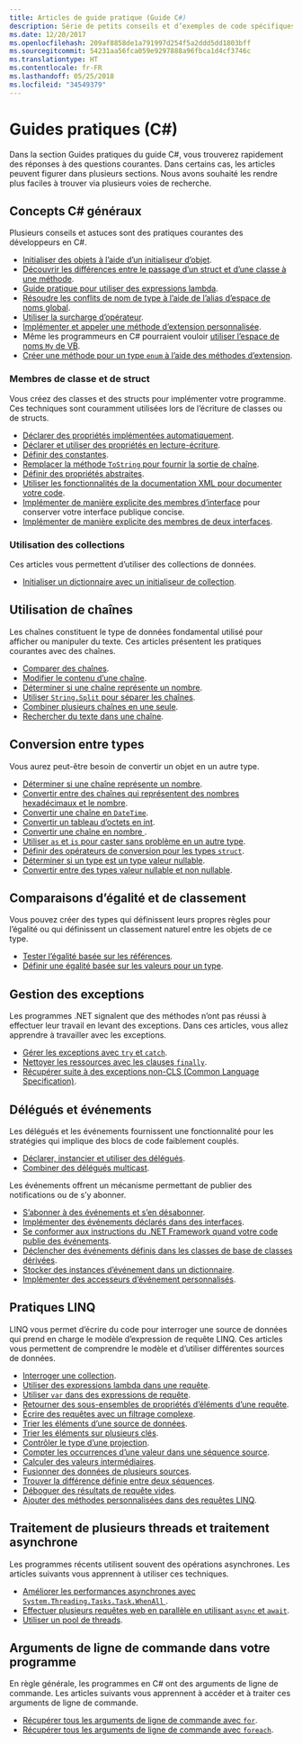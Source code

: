 ```yaml
---
title: Articles de guide pratique (Guide C#)
description: Série de petits conseils et d’exemples de code spécifiques courts
ms.date: 12/20/2017
ms.openlocfilehash: 209af8858de1a791997d254f5a2ddd5dd1803bff
ms.sourcegitcommit: 54231aa56fca059e9297888a96fbca1d4cf3746c
ms.translationtype: HT
ms.contentlocale: fr-FR
ms.lasthandoff: 05/25/2018
ms.locfileid: "34549379"
---
```

# <a name="how-to-c"></a>Guides pratiques (C#)

Dans la section Guides pratiques du guide C#, vous trouverez rapidement des réponses à des questions courantes. Dans certains cas, les articles peuvent figurer dans plusieurs sections. Nous avons souhaité les rendre plus faciles à trouver via plusieurs voies de recherche. 

## <a name="general-c-concepts"></a>Concepts C# généraux

Plusieurs conseils et astuces sont des pratiques courantes des développeurs en C#.

- [Initialiser des objets à l’aide d’un initialiseur d’objet](../programming-guide/classes-and-structs/how-to-initialize-objects-by-using-an-object-initializer.md).
- [Découvrir les différences entre le passage d’un struct et d’une classe à une méthode](../programming-guide/classes-and-structs/how-to-know-the-difference-passing-a-struct-and-passing-a-class-to-a-method.md).
- [Guide pratique pour utiliser des expressions lambda](../programming-guide/statements-expressions-operators/how-to-use-lambda-expressions-outside-linq.md).
- [Résoudre les conflits de nom de type à l’aide de l’alias d’espace de noms global](../programming-guide/namespaces/how-to-use-the-global-namespace-alias.md).
- [Utiliser la surcharge d’opérateur](../programming-guide/statements-expressions-operators/how-to-use-operator-overloading-to-create-a-complex-number-class.md).
- [Implémenter et appeler une méthode d’extension personnalisée](../programming-guide/classes-and-structs/how-to-implement-and-call-a-custom-extension-method.md).
- Même les programmeurs en C# pourraient vouloir [utiliser l’espace de noms `My` de VB](../programming-guide/namespaces/how-to-use-the-my-namespace.md).
- [Créer une méthode pour un type `enum` à l’aide des méthodes d’extension](../programming-guide/classes-and-structs/how-to-create-a-new-method-for-an-enumeration.md).

### <a name="class-and-struct-members"></a>Membres de classe et de struct

Vous créez des classes et des structs pour implémenter votre programme. Ces techniques sont couramment utilisées lors de l’écriture de classes ou de structs.

- [Déclarer des propriétés implémentées automatiquement](../programming-guide/classes-and-structs/how-to-implement-a-lightweight-class-with-auto-implemented-properties.md).
- [Déclarer et utiliser des propriétés en lecture-écriture](../programming-guide/classes-and-structs/how-to-declare-and-use-read-write-properties.md).
- [Définir des constantes](../programming-guide/classes-and-structs/how-to-define-constants.md).
- [Remplacer la méthode `ToString` pour fournir la sortie de chaîne](../programming-guide/classes-and-structs/how-to-override-the-tostring-method.md).
- [Définir des propriétés abstraites](../programming-guide/classes-and-structs/how-to-define-abstract-properties.md).
- [Utiliser les fonctionnalités de la documentation XML pour documenter votre code](../programming-guide/xmldoc/how-to-use-the-xml-documentation-features.md).
- [Implémenter de manière explicite des membres d’interface](../programming-guide/interfaces/how-to-explicitly-implement-interface-members.md) pour conserver votre interface publique concise.
- [Implémenter de manière explicite des membres de deux interfaces](../programming-guide/interfaces/how-to-explicitly-implement-members-of-two-interfaces.md).

### <a name="working-with-collections"></a>Utilisation des collections

Ces articles vous permettent d’utiliser des collections de données.

- [Initialiser un dictionnaire avec un initialiseur de collection](../programming-guide/classes-and-structs/how-to-initialize-a-dictionary-with-a-collection-initializer.md).

## <a name="working-with-strings"></a>Utilisation de chaînes

Les chaînes constituent le type de données fondamental utilisé pour afficher ou manipuler du texte. Ces articles présentent les pratiques courantes avec des chaînes.

- [Comparer des chaînes](compare-strings.md).
- [Modifier le contenu d’une chaîne](modify-string-contents.md).
- [Déterminer si une chaîne représente un nombre](../programming-guide/strings/how-to-determine-whether-a-string-represents-a-numeric-value.md).
- [Utiliser `String.Split` pour séparer les chaînes](parse-strings-using-split.md).
- [Combiner plusieurs chaînes en une seule](concatenate-multiple-strings.md).
- [Rechercher du texte dans une chaîne](search-strings.md).

## <a name="convert-between-types"></a>Conversion entre types

Vous aurez peut-être besoin de convertir un objet en un autre type.

- [Déterminer si une chaîne représente un nombre](../programming-guide/strings/how-to-determine-whether-a-string-represents-a-numeric-value.md).
- [Convertir entre des chaînes qui représentent des nombres hexadécimaux et le nombre](../programming-guide/types/how-to-convert-between-hexadecimal-strings-and-numeric-types.md).
- [Convertir une chaîne en `DateTime`](../../standard/base-types/parsing-datetime.md).
- [Convertir un tableau d’octets en int](../programming-guide/types/how-to-convert-a-byte-array-to-an-int.md).
- [Convertir une chaîne en nombre ](../programming-guide/types/how-to-convert-a-string-to-a-number.md).
- [Utiliser `as` et `is` pour caster sans problème en un autre type](../programming-guide/types/how-to-safely-cast-by-using-as-and-is-operators.md).
- [Définir des opérateurs de conversion pour les types `struct`](../programming-guide/statements-expressions-operators/how-to-implement-user-defined-conversions-between-structs.md).
- [Déterminer si un type est un type valeur nullable](../programming-guide/nullable-types/how-to-identify-a-nullable-type.md).
- [Convertir entre des types valeur nullable et non nullable](../programming-guide/nullable-types/how-to-safely-cast-from-bool-to-bool.md).

## <a name="equality-and-ordering-comparisons"></a>Comparaisons d’égalité et de classement

Vous pouvez créer des types qui définissent leurs propres règles pour l’égalité ou qui définissent un classement naturel entre les objets de ce type.

- [Tester l’égalité basée sur les références](../programming-guide/statements-expressions-operators/how-to-test-for-reference-equality-identity.md).
- [Définir une égalité basée sur les valeurs pour un type](../programming-guide/statements-expressions-operators/how-to-define-value-equality-for-a-type.md).

## <a name="exception-handling"></a>Gestion des exceptions

Les programmes .NET signalent que des méthodes n’ont pas réussi à effectuer leur travail en levant des exceptions. Dans ces articles, vous allez apprendre à travailler avec les exceptions.

- [Gérer les exceptions avec `try` et `catch`](../programming-guide/exceptions/how-to-handle-an-exception-using-try-catch.md).
- [Nettoyer les ressources avec les clauses `finally`](../programming-guide/exceptions/how-to-execute-cleanup-code-using-finally.md).
- [Récupérer suite à des exceptions non-CLS (Common Language Specification)](../programming-guide/exceptions/how-to-catch-a-non-cls-exception.md).

## <a name="delegates-and-events"></a>Délégués et événements

Les délégués et les événements fournissent une fonctionnalité pour les stratégies qui implique des blocs de code faiblement couplés.

- [Déclarer, instancier et utiliser des délégués](../programming-guide/delegates/how-to-declare-instantiate-and-use-a-delegate.md).
- [Combiner des délégués multicast](../programming-guide/delegates/how-to-combine-delegates-multicast-delegates.md).

Les événements offrent un mécanisme permettant de publier des notifications ou de s’y abonner.

- [S’abonner à des événements et s’en désabonner](../programming-guide/events/how-to-subscribe-to-and-unsubscribe-from-events.md).
- [Implémenter des événements déclarés dans des interfaces](../programming-guide/events/how-to-implement-interface-events.md).
- [Se conformer aux instructions du .NET Framework quand votre code publie des événements](../programming-guide/events/how-to-publish-events-that-conform-to-net-framework-guidelines.md).
- [Déclencher des événements définis dans les classes de base de classes dérivées](../programming-guide/events/how-to-raise-base-class-events-in-derived-classes.md).
- [Stocker des instances d’événement dans un dictionnaire](../programming-guide/events/how-to-use-a-dictionary-to-store-event-instances.md).
- [Implémenter des accesseurs d’événement personnalisés](../programming-guide/events/how-to-implement-custom-event-accessors.md).

## <a name="linq-practices"></a>Pratiques LINQ

LINQ vous permet d’écrire du code pour interroger une source de données qui prend en charge le modèle d’expression de requête LINQ. Ces articles vous permettent de comprendre le modèle et d’utiliser différentes sources de données.

- [Interroger une collection](../programming-guide/concepts/linq/how-to-query-an-arraylist-with-linq.md).
- [Utiliser des expressions lambda dans une requête](../programming-guide/statements-expressions-operators/how-to-use-lambda-expressions-in-a-query.md).
- [Utiliser `var` dans des expressions de requête](../programming-guide/classes-and-structs/how-to-use-implicitly-typed-local-variables-and-arrays-in-a-query-expression.md).
- [Retourner des sous-ensembles de propriétés d’éléments d’une requête](../programming-guide/classes-and-structs/how-to-return-subsets-of-element-properties-in-a-query.md).
- [Écrire des requêtes avec un filtrage complexe](../programming-guide/concepts/linq/how-to-write-queries-with-complex-filtering.md).
- [Trier les éléments d’une source de données](../programming-guide/concepts/linq/how-to-sort-elements.md).
- [Trier les éléments sur plusieurs clés](../programming-guide/concepts/linq/how-to-sort-elements-on-multiple-keys.md).
- [Contrôler le type d’une projection](../programming-guide/concepts/linq/how-to-control-the-type-of-a-projection.md).
- [Compter les occurrences d’une valeur dans une séquence source](../programming-guide/concepts/linq/how-to-count-occurrences-of-a-word-in-a-string-linq.md).
- [Calculer des valeurs intermédiaires](../programming-guide/concepts/linq/how-to-calculate-intermediate-values.md).
- [Fusionner des données de plusieurs sources](../programming-guide/concepts/linq/how-to-populate-object-collections-from-multiple-sources-linq.md).
- [Trouver la différence définie entre deux séquences](../programming-guide/concepts/linq/how-to-find-the-set-difference-between-two-lists-linq.md).
- [Déboguer des résultats de requête vides](../programming-guide/concepts/linq/how-to-debug-empty-query-results-sets.md).
- [Ajouter des méthodes personnalisées dans des requêtes LINQ](../programming-guide/concepts/linq/how-to-add-custom-methods-for-linq-queries.md).

## <a name="multiple-threads-and-async-processing"></a>Traitement de plusieurs threads et traitement asynchrone

Les programmes récents utilisent souvent des opérations asynchrones. Les articles suivants vous apprennent à utiliser ces techniques.

- [Améliorer les performances asynchrones avec `System.Threading.Tasks.Task.WhenAll` ](../programming-guide/concepts/async/how-to-extend-the-async-walkthrough-by-using-task-whenall.md).
- [Effectuer plusieurs requêtes web en parallèle en utilisant `async` et `await`](../programming-guide/concepts/async/how-to-make-multiple-web-requests-in-parallel-by-using-async-and-await.md).
- [Utiliser un pool de threads](../programming-guide/concepts/threading/how-to-use-a-thread-pool.md).

## <a name="command-line-args-to-your-program"></a>Arguments de ligne de commande dans votre programme

En règle générale, les programmes en C# ont des arguments de ligne de commande. Les articles suivants vous apprennent à accéder et à traiter ces arguments de ligne de commande.

- [Récupérer tous les arguments de ligne de commande avec `for`](../programming-guide/main-and-command-args/how-to-display-command-line-arguments.md).
- [Récupérer tous les arguments de ligne de commande avec `foreach`](../programming-guide/main-and-command-args/how-to-access-command-line-arguments-using-foreach.md).
